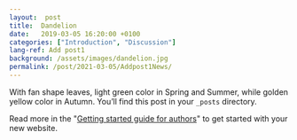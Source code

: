```yaml
---
layout:  post
title:  Dandelion
date:   2019-03-05 16:20:00 +0100
categories: ["Introduction", "Discussion"]
lang-ref: Add post1
background: /assets/images/dandelion.jpg
permalink: /post/2021-03-05/Addpost1News/ 
---
```

With fan shape leaves, light green color in Spring and Summer, while golden yellow color in Autumn. You’ll find this post in your `_posts` directory.

Read more in the "[Getting started guide for authors](https://github.com/gbif/hosted-portals/blob/main/getting-started/for-authors.md)" to get started with your new website.
